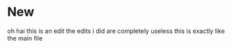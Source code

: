 # New
oh hai this is an edit
the edits i did are completely useless
this is exactly like the main file

